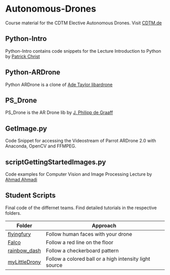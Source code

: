 # Autonomous-Drones
Course material for the CDTM Elective Autonomous Drones. Visit [CDTM.de](http://www.cdtm.de)

## Python-Intro
Python-Intro contains code snippets for the Lecture Introduction to Python by [Patrick Christ](https://github.com/PatrickChrist)

## Python-ARDrone
Python ARDrone is a clone of [Ade Taylor libardrone](https://github.com/adetaylor/python-ardrone)

## PS_Drone
PS_Drone is the AR Drone lib by [J. Philipp de Graaff](http://www.playsheep.de/drone/)

## GetImage.py
Code Snippet for accessing the Videostream of Parrot ARDrone 2.0 with Anaconda, OpenCV and FFMPEG.

## scriptGettingStartedImages.py
Code examples for Computer Vision and Image Processing Lecture by [Ahmad Ahmadi](http://campar.in.tum.de/Main/AhmadAhmadi) 

## Student Scripts

Final code of the differnet teams. Find detailed tutorials in the respective folders.

| Folder | Approach |
--------- | --------
[flyingfury](flyingfury/README.md) | Follow human faces with your drone
[Falco](Falco/README.md) | Follow a red line on the floor
[rainbow_dash](rainbow_dash/README.md) | Follow a checkerboard pattern
[myLittleDrony](myLittleDrony/README.md) | Follow a colored ball or a high intensity light source

